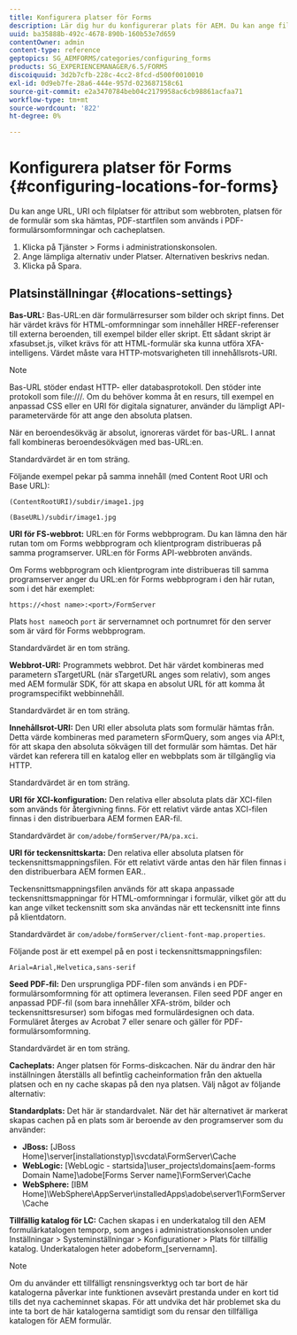 ```yaml
---
title: Konfigurera platser för Forms
description: Lär dig hur du konfigurerar plats för AEM. Du kan ange filplatser för attributet, formulärets plats, startfilen för PDF och cacheplatsen.
uuid: ba35888b-492c-4678-890b-160b53e7d659
contentOwner: admin
content-type: reference
geptopics: SG_AEMFORMS/categories/configuring_forms
products: SG_EXPERIENCEMANAGER/6.5/FORMS
discoiquuid: 3d2b7cfb-228c-4cc2-8fcd-d500f0010010
exl-id: 0d9eb7fe-28a6-444e-957d-023687158c61
source-git-commit: e2a3470784beb04c2179958ac6cb98861acfaa71
workflow-type: tm+mt
source-wordcount: '822'
ht-degree: 0%

---
```


# Konfigurera platser för Forms {#configuring-locations-for-forms}

Du kan ange URL, URI och filplatser för attribut som webbroten, platsen för de formulär som ska hämtas, PDF-startfilen som används i PDF-formulärsomformningar och cacheplatsen.

1. Klicka på Tjänster > Forms i administrationskonsolen.
1. Ange lämpliga alternativ under Platser. Alternativen beskrivs nedan.
1. Klicka på Spara.

## Platsinställningar {#locations-settings}

**Bas-URL:** Bas-URL:en där formulärresurser som bilder och skript finns. Det här värdet krävs för HTML-omformningar som innehåller HREF-referenser till externa beroenden, till exempel bilder eller skript. Ett sådant skript är xfasubset.js, vilket krävs för att HTML-formulär ska kunna utföra XFA-intelligens. Värdet måste vara HTTP-motsvarigheten till innehållsrots-URI.

>[!NOTE]
>
>Bas-URL stöder endast HTTP- eller databasprotokoll. Den stöder inte protokoll som file:///. Om du behöver komma åt en resurs, till exempel en anpassad CSS eller en URI för digitala signaturer, använder du lämpligt API-parametervärde för att ange den absoluta platsen.

När en beroendesökväg är absolut, ignoreras värdet för bas-URL. I annat fall kombineras beroendesökvägen med bas-URL:en.

Standardvärdet är en tom sträng.

Följande exempel pekar på samma innehåll (med Content Root URI och Base URL):

`(ContentRootURI)/subdir/image1.jpg`

`(BaseURL)/subdir/image1.jpg`

**URI för FS-webbrot:** URL:en för Forms webbprogram. Du kan lämna den här rutan tom om Forms webbprogram och klientprogram distribueras på samma programserver. URL:en för Forms API-webbroten används.

Om Forms webbprogram och klientprogram inte distribueras till samma programserver anger du URL:en för Forms webbprogram i den här rutan, som i det här exemplet:

`https://<host name>:<port>/FormServer`

Plats `host name`och `port` är servernamnet och portnumret för den server som är värd för Forms webbprogram.

Standardvärdet är en tom sträng.

**Webbrot-URI:** Programmets webbrot. Det här värdet kombineras med parametern sTargetURL (när sTargetURL anges som relativ), som anges med AEM formulär SDK, för att skapa en absolut URL för att komma åt programspecifikt webbinnehåll.

Standardvärdet är en tom sträng.

**Innehållsrot-URI:** Den URI eller absoluta plats som formulär hämtas från. Detta värde kombineras med parametern sFormQuery, som anges via API:t, för att skapa den absoluta sökvägen till det formulär som hämtas. Det här värdet kan referera till en katalog eller en webbplats som är tillgänglig via HTTP.

Standardvärdet är en tom sträng.

**URI för XCI-konfiguration:** Den relativa eller absoluta plats där XCI-filen som används för återgivning finns. För ett relativt värde antas XCI-filen finnas i den distribuerbara AEM formen EAR-fil.

Standardvärdet är `com/adobe/formServer/PA/pa.xci`.

**URI för teckensnittskarta:** Den relativa eller absoluta platsen för teckensnittsmappningsfilen. För ett relativt värde antas den här filen finnas i den distribuerbara AEM formen EAR..

Teckensnittsmappningsfilen används för att skapa anpassade teckensnittsmappningar för HTML-omformningar i formulär, vilket gör att du kan ange vilket teckensnitt som ska användas när ett teckensnitt inte finns på klientdatorn.

Standardvärdet är `com/adobe/formServer/client-font-map.properties`.

Följande post är ett exempel på en post i teckensnittsmappningsfilen:

`Arial=Arial,Helvetica,sans-serif`

**Seed PDF-fil:** Den ursprungliga PDF-filen som används i en PDF-formulärsomformning för att optimera leveransen. Filen seed PDF anger en anpassad PDF-fil (som bara innehåller XFA-ström, bilder och teckensnittsresurser) som bifogas med formulärdesignen och data. Formuläret återges av Acrobat 7 eller senare och gäller för PDF-formulärsomformning.

Standardvärdet är en tom sträng.

**Cacheplats:** Anger platsen för Forms-diskcachen. När du ändrar den här inställningen återställs all befintlig cacheinformation från den aktuella platsen och en ny cache skapas på den nya platsen. Välj något av följande alternativ:

**Standardplats:** Det här är standardvalet. När det här alternativet är markerat skapas cachen på en plats som är beroende av den programserver som du använder:

* **JBoss:** [JBoss Home]\server\[installationstyp]\svcdata\FormServer\Cache
* **WebLogic:** [WebLogic - startsida]\user_projects\domains\[aem-forms Domain Name]\adobe\[Forms Server name]\FormServer\Cache
* **WebSphere:** [IBM Home]\WebSphere\AppServer\installedApps\adobe\server1\FormServer\Cache

**Tillfällig katalog för LC:** Cachen skapas i en underkatalog till den AEM formulärkatalogen temporp, som anges i administrationskonsolen under Inställningar > Systeminställningar > Konfigurationer > Plats för tillfällig katalog. Underkatalogen heter adobeform_[servernamn].

>[!NOTE]
>
>Om du använder ett tillfälligt rensningsverktyg och tar bort de här katalogerna påverkar inte funktionen avsevärt prestanda under en kort tid tills det nya cacheminnet skapas. För att undvika det här problemet ska du inte ta bort de här katalogerna samtidigt som du rensar den tillfälliga katalogen för AEM formulär.
